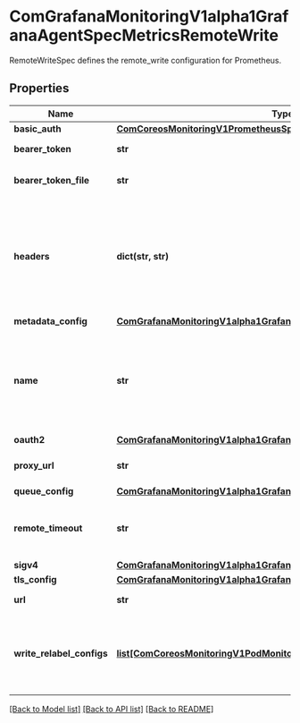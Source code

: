 # ComGrafanaMonitoringV1alpha1GrafanaAgentSpecMetricsRemoteWrite

RemoteWriteSpec defines the remote_write configuration for Prometheus.
## Properties
Name | Type | Description | Notes
------------ | ------------- | ------------- | -------------
**basic_auth** | [**ComCoreosMonitoringV1PrometheusSpecBasicAuth**](ComCoreosMonitoringV1PrometheusSpecBasicAuth.md) |  | [optional] 
**bearer_token** | **str** | BearerToken used for remote_write. | [optional] 
**bearer_token_file** | **str** | BearerTokenFile used to read bearer token. | [optional] 
**headers** | **dict(str, str)** | Headers is a set of custom HTTP headers to be sent along with each remote_write request. Be aware that any headers set by Grafana Agent itself can&#39;t be overwritten. | [optional] 
**metadata_config** | [**ComGrafanaMonitoringV1alpha1GrafanaAgentSpecMetricsMetadataConfig**](ComGrafanaMonitoringV1alpha1GrafanaAgentSpecMetricsMetadataConfig.md) |  | [optional] 
**name** | **str** | Name of the remote_write queue. Must be unique if specified. The name is used in metrics and logging in order to differentiate queues. | [optional] 
**oauth2** | [**ComGrafanaMonitoringV1alpha1GrafanaAgentSpecLogsOauth2**](ComGrafanaMonitoringV1alpha1GrafanaAgentSpecLogsOauth2.md) |  | [optional] 
**proxy_url** | **str** | ProxyURL to proxy requests through. Optional. | [optional] 
**queue_config** | [**ComGrafanaMonitoringV1alpha1GrafanaAgentSpecMetricsQueueConfig**](ComGrafanaMonitoringV1alpha1GrafanaAgentSpecMetricsQueueConfig.md) |  | [optional] 
**remote_timeout** | **str** | RemoteTimeout is the timeout for requests to the remote_write endpoint. | [optional] 
**sigv4** | [**ComGrafanaMonitoringV1alpha1GrafanaAgentSpecMetricsSigv4**](ComGrafanaMonitoringV1alpha1GrafanaAgentSpecMetricsSigv4.md) |  | [optional] 
**tls_config** | [**ComGrafanaMonitoringV1alpha1GrafanaAgentSpecMetricsTlsConfig**](ComGrafanaMonitoringV1alpha1GrafanaAgentSpecMetricsTlsConfig.md) |  | [optional] 
**url** | **str** | URL of the endpoint to send samples to. | 
**write_relabel_configs** | [**list[ComCoreosMonitoringV1PodMonitorSpecMetricRelabelings]**](ComCoreosMonitoringV1PodMonitorSpecMetricRelabelings.md) | WriteRelabelConfigs holds relabel_configs to relabel samples before they are sent to the remote_write endpoint. | [optional] 

[[Back to Model list]](../README.md#documentation-for-models) [[Back to API list]](../README.md#documentation-for-api-endpoints) [[Back to README]](../README.md)


